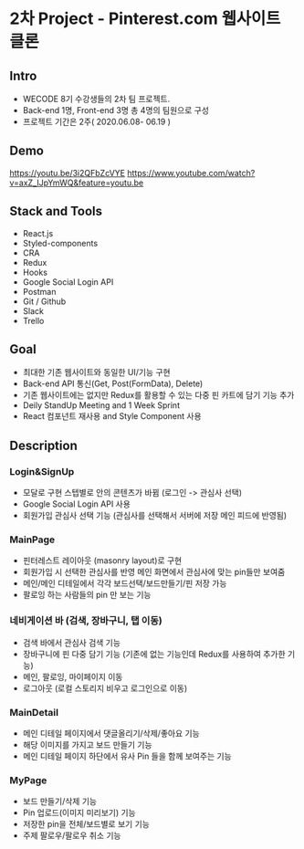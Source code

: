 # 2차 Project - Pinterest.com 웹사이트 클론
## Intro
- WECODE 8기 수강생들의 2차 팀 프로젝트.
- Back-end 1명, Front-end 3명 총 4명의 팀원으로 구성
- 프로젝트 기간은 2주( 2020.06.08- 06.19 )
## Demo
https://youtu.be/3i2QFbZcVYE
https://www.youtube.com/watch?v=axZ_IJpYmWQ&feature=youtu.be
## Stack and Tools
- React.js
- Styled-components
- CRA
- Redux
- Hooks
- Google Social Login API
- Postman
- Git / Github
- Slack
- Trello
## Goal
- 최대한 기존 웹사이트와 동일한 UI/기능 구현
- Back-end API 통신(Get, Post(FormData), Delete)
- 기존 웹사이트에는 없지만 Redux를 활용할 수 있는 다중 핀 카트에 담기 기능 추가
- Deily StandUp Meeting and 1 Week Sprint
- React 컴포넌트 재사용 and Style Component 사용
## Description
### Login&SignUp
- 모달로 구현 스텝별로 안의 콘텐츠가 바뀜 (로그인 -> 관심사 선택)
- Google Social Login API 사용
- 회원가입 관심사 선택 기능 (관심사를 선택해서 서버에 저장 메인 피드에 반영됨)
### MainPage
- 핀터레스트 레이아웃 (masonry layout)로 구현
- 회원가입 시 선택한 관심사를 반영 메인 화면에서 관심사에 맞는 pin들만 보여줌
- 메인/메인 디테일에서 각각 보드선택/보드만들기/핀 저장 가능
- 팔로잉 하는 사람들의 pin 만 보는 기능
### 네비게이션 바 (검색, 장바구니, 탭 이동)
- 검색 바에서 관심사 검색 기능
- 장바구니에 핀 다중 담기 기능 (기존에 없는 기능인데 Redux를 사용하여 추가한 기능)
- 메인, 팔로잉, 마이페이지 이동
- 로그아웃 (로컬 스토리지 비우고 로그인으로 이동)
### MainDetail
- 메인 디테일 페이지에서 댓글올리기/삭제/좋아요 기능
- 해당 이미지를 가지고 보드 만들기 기능
- 메인 디테일 페이지 하단에서 유사 Pin 들을 함께 보여주는 기능
### MyPage
- 보드 만들기/삭제 기능
- Pin 업로드(이미지 미리보기) 기능
- 저장한 pin을 전체/보드별로 보기 기능
- 주제 팔로우/팔로우 취소 기능
